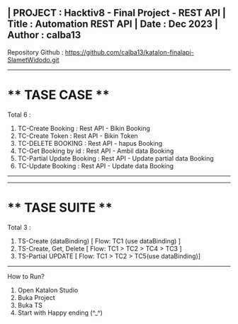 
| PROJECT : Hacktiv8 - Final Project - REST API
| Title : Automation REST API
| Date : Dec 2023
| Author : calba13
-----------------------------------------------------
Repository Github : https://github.com/calba13/katalon-finalapi-SlametWidodo.git


-----------------------------------------------------
** TASE CASE **
=====================================================
Total 6 :
1. TC-Create Booking : Rest API - Bikin Booking
2. TC-Create Token : Rest API - Bikin Token
3. TC-DELETE BOOKING : Rest API - hapus Booking
4. TC-Get Booking by id : Rest API - Ambil data Booking
5. TC-Partial Update Booking : Rest API - Update partial data Booking
6. TC-Update Booking : Rest API - Update data Booking

----------------------------------------------------


-----------------------------------------------------
** TASE SUITE **
=====================================================
Total 3 :
1. TS-Create (dataBinding) [ Flow: TC1 (use dataBinding) ]
2. TS-Create, Get, Delete [ Flow: TC1 > TC2 > TC4 > TC3 ]
3. TS-Partial UPDATE [ Flow: TC1 > TC2 > TC5(use dataBinding)]

----------------------------------------------------

How to Run?
1. Open Katalon Studio
2. Buka Project 
3. Buka TS
4. Start with Happy ending (^_^)
